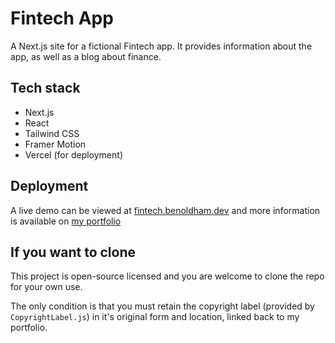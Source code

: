 # Fintech App

A Next.js site for a fictional Fintech app. It provides information about the app, as well as a blog about finance.

## Tech stack

- Next.js
- React
- Tailwind CSS
- Framer Motion
- Vercel (for deployment)

## Deployment

A live demo can be viewed at [fintech.benoldham.dev](https://fintech.benoldham.dev) and more information is available on [my portfolio](https://www.benoldham.dev)


## If you want to clone

This project is open-source licensed and you are welcome to clone the repo for your own use. 

The only condition is that you must retain the copyright label (provided by `CopyrightLabel.js`) in it's original form and location, linked back to my portfolio.